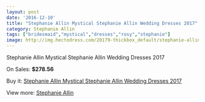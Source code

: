 ```yaml
---
layout: post
date: '2016-12-10'
title: "Stephanie Allin Mystical Stephanie Allin Wedding Dresses 2017"
category: Stephanie Allin
tags: ["bridesmaid","mystical","dresses","rosy","stephanie"]
image: http://img.hectodress.com/20179-thickbox_default/stephanie-allin-mystical-stephanie-allin-wedding-dresses-2013.jpg
---
```

Stephanie Allin Mystical Stephanie Allin Wedding Dresses 2017

On Sales: **$278.56**
<a href="https://www.hectodress.com/stephanie-allin/9357-stephanie-allin-mystical-stephanie-allin-wedding-dresses-2013.html"><amp-img layout="responsive" width="600" height="600" src="//img.hectodress.com/20179-thickbox_default/stephanie-allin-mystical-stephanie-allin-wedding-dresses-2013.jpg" alt="Stephanie Allin Mystical Stephanie Allin Wedding Dresses 2017 0" /></a>
<a href="https://www.hectodress.com/stephanie-allin/9357-stephanie-allin-mystical-stephanie-allin-wedding-dresses-2013.html"><amp-img layout="responsive" width="600" height="600" src="//img.hectodress.com/20185-thickbox_default/stephanie-allin-mystical-stephanie-allin-wedding-dresses-2013.jpg" alt="Stephanie Allin Mystical Stephanie Allin Wedding Dresses 2017 1" /></a>
<a href="https://www.hectodress.com/stephanie-allin/9357-stephanie-allin-mystical-stephanie-allin-wedding-dresses-2013.html"><amp-img layout="responsive" width="600" height="600" src="//img.hectodress.com/20184-thickbox_default/stephanie-allin-mystical-stephanie-allin-wedding-dresses-2013.jpg" alt="Stephanie Allin Mystical Stephanie Allin Wedding Dresses 2017 2" /></a>
<a href="https://www.hectodress.com/stephanie-allin/9357-stephanie-allin-mystical-stephanie-allin-wedding-dresses-2013.html"><amp-img layout="responsive" width="600" height="600" src="//img.hectodress.com/20183-thickbox_default/stephanie-allin-mystical-stephanie-allin-wedding-dresses-2013.jpg" alt="Stephanie Allin Mystical Stephanie Allin Wedding Dresses 2017 3" /></a>
<a href="https://www.hectodress.com/stephanie-allin/9357-stephanie-allin-mystical-stephanie-allin-wedding-dresses-2013.html"><amp-img layout="responsive" width="600" height="600" src="//img.hectodress.com/20182-thickbox_default/stephanie-allin-mystical-stephanie-allin-wedding-dresses-2013.jpg" alt="Stephanie Allin Mystical Stephanie Allin Wedding Dresses 2017 4" /></a>
<a href="https://www.hectodress.com/stephanie-allin/9357-stephanie-allin-mystical-stephanie-allin-wedding-dresses-2013.html"><amp-img layout="responsive" width="600" height="600" src="//img.hectodress.com/20181-thickbox_default/stephanie-allin-mystical-stephanie-allin-wedding-dresses-2013.jpg" alt="Stephanie Allin Mystical Stephanie Allin Wedding Dresses 2017 5" /></a>
<a href="https://www.hectodress.com/stephanie-allin/9357-stephanie-allin-mystical-stephanie-allin-wedding-dresses-2013.html"><amp-img layout="responsive" width="600" height="600" src="//img.hectodress.com/20180-thickbox_default/stephanie-allin-mystical-stephanie-allin-wedding-dresses-2013.jpg" alt="Stephanie Allin Mystical Stephanie Allin Wedding Dresses 2017 6" /></a>

Buy it: [Stephanie Allin Mystical Stephanie Allin Wedding Dresses 2017](https://www.hectodress.com/stephanie-allin/9357-stephanie-allin-mystical-stephanie-allin-wedding-dresses-2013.html "Stephanie Allin Mystical Stephanie Allin Wedding Dresses 2017")

View more: [Stephanie Allin](https://www.hectodress.com/154-stephanie-allin "Stephanie Allin")